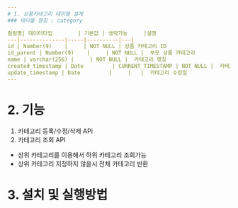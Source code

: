 ```yaml
---  
# 1. 상품카테고리 테이블 설계  
### 테이블 명칭 : category   

컬럼명| 데이터타입        | 기본값 | 생략가능     |설명
---|--------------|-----|----------|---|   
id | Number(9)    |     | NOT NULL | 상품 카테고리 ID  
id_parent | Number(9)    |     | NOT NULL |  부모 상품 카테고리  
name | varchar(256) |     | NOT NULL |  카테고리 명칭  
created_timestamp | Date         | CURRENT_TIMESTAMP | NOT NULL |  카테고리 생성일  
update_timestamp | Date         |     |   |  카테고리 수정일  
---
```

# 2. 기능
1. 카테고리 등록/수정/삭제 APi
2. 카테고리 조회 API
 * 상위 카테고리를 이용해서 하위 카테고리 조회가능
 * 상위 카테고리 지정하지 않을시 전체 카테고리 반환

# 3. 설치 및 실행방법